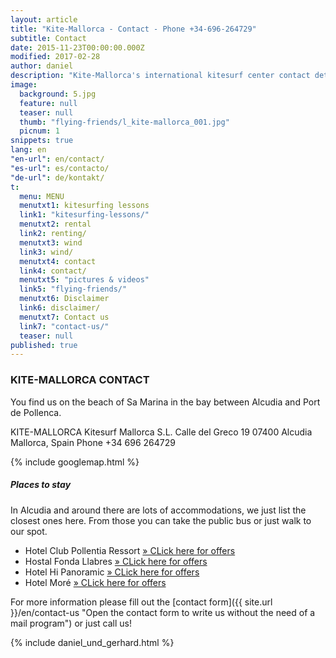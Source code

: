 ```yaml
---
layout: article
title: "Kite-Mallorca - Contact - Phone +34-696-264729"
subtitle: Contact
date: 2015-11-23T00:00:00.000Z
modified: 2017-02-28
author: daniel
description: "Kite-Mallorca's international kitesurf center contact details and ubication on the island"
image:
  background: 5.jpg
  feature: null
  teaser: null
  thumb: "flying-friends/l_kite-mallorca_001.jpg"
  picnum: 1
snippets: true
lang: en
"en-url": en/contact/
"es-url": es/contacto/
"de-url": de/kontakt/
t:
  menu: MENU
  menutxt1: kitesurfing lessons
  link1: "kitesurfing-lessons/"
  menutxt2: rental
  link2: renting/
  menutxt3: wind
  link3: wind/
  menutxt4: contact
  link4: contact/
  menutxt5: "pictures & videos"
  link5: "flying-friends/"
  menutxt6: Disclaimer
  link6: disclaimer/
  menutxt7: Contact us
  link7: "contact-us/"
  teaser: null
published: true
---
```



### KITE-MALLORCA CONTACT

You find us on the beach of Sa Marina in the bay between Alcudia and Port de Pollenca.

KITE-MALLORCA
Kitesurf Mallorca S.L.
Calle del Greco 19
07400 Alcudia
Mallorca, Spain
Phone +34 696 264729

{% include googlemap.html %}

##### Places to stay

In Alcudia and around there are lots of accommodations, we just list the closest ones here.
From those you can take the public bus or just walk to our spot.

- Hotel Club Pollentia Ressort <a href="https://www.clubpollentia.com/?lang=en" rel="nofollow" title="www.clubpollentia.com">» CLick here for offers</a>
- Hostal Fonda Llabres <a href="http://www.fondallabres.com/e_alcudia.htm" rel="nofollow" title="www.fondallabres.com">» CLick here for offers</a>
- Hotel Hi Panoramic <a href="http://www.hihotels.net/en/hotels/7-smartline-panoramic" rel="nofollow" title="www.hihotels.net">» CLick here for offers</a>
- Hotel Moré <a href="http://www.hotelmore.com/en/hotel-more-alcudia" rel="nofollow" title="www.hotelmore.com">» CLick here for offers</a>

For more information please fill out the [contact form]({{ site.url }}/en/contact-us "Open the contact form to write us without the need of a mail program") or just call us!

{% include daniel_und_gerhard.html %}